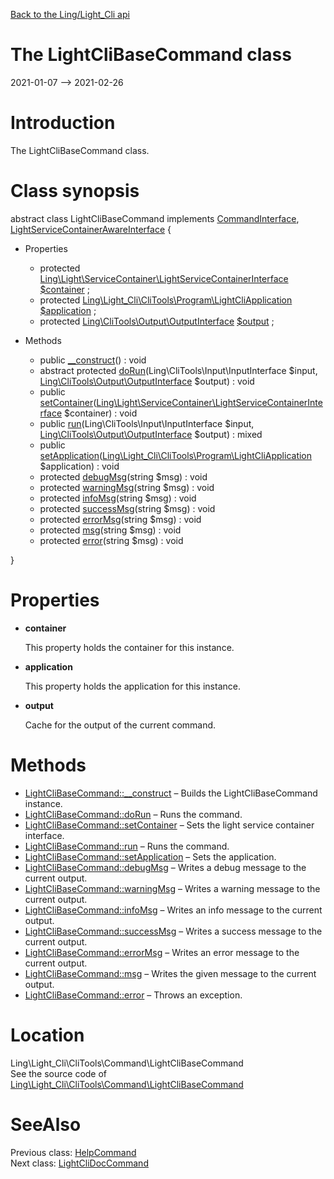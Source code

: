[Back to the Ling/Light_Cli api](https://github.com/lingtalfi/Light_Cli/blob/master/doc/api/Ling/Light_Cli.md)



The LightCliBaseCommand class
================
2021-01-07 --> 2021-02-26






Introduction
============

The LightCliBaseCommand class.



Class synopsis
==============


abstract class <span class="pl-k">LightCliBaseCommand</span> implements [CommandInterface](https://github.com/lingtalfi/CliTools/blob/master/doc/api/Ling/CliTools/Command/CommandInterface.md), [LightServiceContainerAwareInterface](https://github.com/lingtalfi/Light/blob/master/doc/api/Ling/Light/ServiceContainer/LightServiceContainerAwareInterface.md) {

- Properties
    - protected [Ling\Light\ServiceContainer\LightServiceContainerInterface](https://github.com/lingtalfi/Light/blob/master/doc/api/Ling/Light/ServiceContainer/LightServiceContainerInterface.md) [$container](#property-container) ;
    - protected [Ling\Light_Cli\CliTools\Program\LightCliApplication](https://github.com/lingtalfi/Light_Cli/blob/master/doc/api/Ling/Light_Cli/CliTools/Program/LightCliApplication.md) [$application](#property-application) ;
    - protected [Ling\CliTools\Output\OutputInterface](https://github.com/lingtalfi/CliTools/blob/master/doc/api/Ling/CliTools/Output/OutputInterface.md) [$output](#property-output) ;

- Methods
    - public [__construct](https://github.com/lingtalfi/Light_Cli/blob/master/doc/api/Ling/Light_Cli/CliTools/Command/LightCliBaseCommand/__construct.md)() : void
    - abstract protected [doRun](https://github.com/lingtalfi/Light_Cli/blob/master/doc/api/Ling/Light_Cli/CliTools/Command/LightCliBaseCommand/doRun.md)(Ling\CliTools\Input\InputInterface $input, [Ling\CliTools\Output\OutputInterface](https://github.com/lingtalfi/CliTools/blob/master/doc/api/Ling/CliTools/Output/OutputInterface.md) $output) : void
    - public [setContainer](https://github.com/lingtalfi/Light_Cli/blob/master/doc/api/Ling/Light_Cli/CliTools/Command/LightCliBaseCommand/setContainer.md)([Ling\Light\ServiceContainer\LightServiceContainerInterface](https://github.com/lingtalfi/Light/blob/master/doc/api/Ling/Light/ServiceContainer/LightServiceContainerInterface.md) $container) : void
    - public [run](https://github.com/lingtalfi/Light_Cli/blob/master/doc/api/Ling/Light_Cli/CliTools/Command/LightCliBaseCommand/run.md)(Ling\CliTools\Input\InputInterface $input, [Ling\CliTools\Output\OutputInterface](https://github.com/lingtalfi/CliTools/blob/master/doc/api/Ling/CliTools/Output/OutputInterface.md) $output) : mixed
    - public [setApplication](https://github.com/lingtalfi/Light_Cli/blob/master/doc/api/Ling/Light_Cli/CliTools/Command/LightCliBaseCommand/setApplication.md)([Ling\Light_Cli\CliTools\Program\LightCliApplication](https://github.com/lingtalfi/Light_Cli/blob/master/doc/api/Ling/Light_Cli/CliTools/Program/LightCliApplication.md) $application) : void
    - protected [debugMsg](https://github.com/lingtalfi/Light_Cli/blob/master/doc/api/Ling/Light_Cli/CliTools/Command/LightCliBaseCommand/debugMsg.md)(string $msg) : void
    - protected [warningMsg](https://github.com/lingtalfi/Light_Cli/blob/master/doc/api/Ling/Light_Cli/CliTools/Command/LightCliBaseCommand/warningMsg.md)(string $msg) : void
    - protected [infoMsg](https://github.com/lingtalfi/Light_Cli/blob/master/doc/api/Ling/Light_Cli/CliTools/Command/LightCliBaseCommand/infoMsg.md)(string $msg) : void
    - protected [successMsg](https://github.com/lingtalfi/Light_Cli/blob/master/doc/api/Ling/Light_Cli/CliTools/Command/LightCliBaseCommand/successMsg.md)(string $msg) : void
    - protected [errorMsg](https://github.com/lingtalfi/Light_Cli/blob/master/doc/api/Ling/Light_Cli/CliTools/Command/LightCliBaseCommand/errorMsg.md)(string $msg) : void
    - protected [msg](https://github.com/lingtalfi/Light_Cli/blob/master/doc/api/Ling/Light_Cli/CliTools/Command/LightCliBaseCommand/msg.md)(string $msg) : void
    - protected [error](https://github.com/lingtalfi/Light_Cli/blob/master/doc/api/Ling/Light_Cli/CliTools/Command/LightCliBaseCommand/error.md)(string $msg) : void

}




Properties
=============

- <span id="property-container"><b>container</b></span>

    This property holds the container for this instance.
    
    

- <span id="property-application"><b>application</b></span>

    This property holds the application for this instance.
    
    

- <span id="property-output"><b>output</b></span>

    Cache for the output of the current command.
    
    



Methods
==============

- [LightCliBaseCommand::__construct](https://github.com/lingtalfi/Light_Cli/blob/master/doc/api/Ling/Light_Cli/CliTools/Command/LightCliBaseCommand/__construct.md) &ndash; Builds the LightCliBaseCommand instance.
- [LightCliBaseCommand::doRun](https://github.com/lingtalfi/Light_Cli/blob/master/doc/api/Ling/Light_Cli/CliTools/Command/LightCliBaseCommand/doRun.md) &ndash; Runs the command.
- [LightCliBaseCommand::setContainer](https://github.com/lingtalfi/Light_Cli/blob/master/doc/api/Ling/Light_Cli/CliTools/Command/LightCliBaseCommand/setContainer.md) &ndash; Sets the light service container interface.
- [LightCliBaseCommand::run](https://github.com/lingtalfi/Light_Cli/blob/master/doc/api/Ling/Light_Cli/CliTools/Command/LightCliBaseCommand/run.md) &ndash; Runs the command.
- [LightCliBaseCommand::setApplication](https://github.com/lingtalfi/Light_Cli/blob/master/doc/api/Ling/Light_Cli/CliTools/Command/LightCliBaseCommand/setApplication.md) &ndash; Sets the application.
- [LightCliBaseCommand::debugMsg](https://github.com/lingtalfi/Light_Cli/blob/master/doc/api/Ling/Light_Cli/CliTools/Command/LightCliBaseCommand/debugMsg.md) &ndash; Writes a debug message to the current output.
- [LightCliBaseCommand::warningMsg](https://github.com/lingtalfi/Light_Cli/blob/master/doc/api/Ling/Light_Cli/CliTools/Command/LightCliBaseCommand/warningMsg.md) &ndash; Writes a warning message to the current output.
- [LightCliBaseCommand::infoMsg](https://github.com/lingtalfi/Light_Cli/blob/master/doc/api/Ling/Light_Cli/CliTools/Command/LightCliBaseCommand/infoMsg.md) &ndash; Writes an info message to the current output.
- [LightCliBaseCommand::successMsg](https://github.com/lingtalfi/Light_Cli/blob/master/doc/api/Ling/Light_Cli/CliTools/Command/LightCliBaseCommand/successMsg.md) &ndash; Writes a success message to the current output.
- [LightCliBaseCommand::errorMsg](https://github.com/lingtalfi/Light_Cli/blob/master/doc/api/Ling/Light_Cli/CliTools/Command/LightCliBaseCommand/errorMsg.md) &ndash; Writes an error message to the current output.
- [LightCliBaseCommand::msg](https://github.com/lingtalfi/Light_Cli/blob/master/doc/api/Ling/Light_Cli/CliTools/Command/LightCliBaseCommand/msg.md) &ndash; Writes the given message to the current output.
- [LightCliBaseCommand::error](https://github.com/lingtalfi/Light_Cli/blob/master/doc/api/Ling/Light_Cli/CliTools/Command/LightCliBaseCommand/error.md) &ndash; Throws an exception.





Location
=============
Ling\Light_Cli\CliTools\Command\LightCliBaseCommand<br>
See the source code of [Ling\Light_Cli\CliTools\Command\LightCliBaseCommand](https://github.com/lingtalfi/Light_Cli/blob/master/CliTools/Command/LightCliBaseCommand.php)



SeeAlso
==============
Previous class: [HelpCommand](https://github.com/lingtalfi/Light_Cli/blob/master/doc/api/Ling/Light_Cli/CliTools/Command/HelpCommand.md)<br>Next class: [LightCliDocCommand](https://github.com/lingtalfi/Light_Cli/blob/master/doc/api/Ling/Light_Cli/CliTools/Command/LightCliDocCommand.md)<br>
